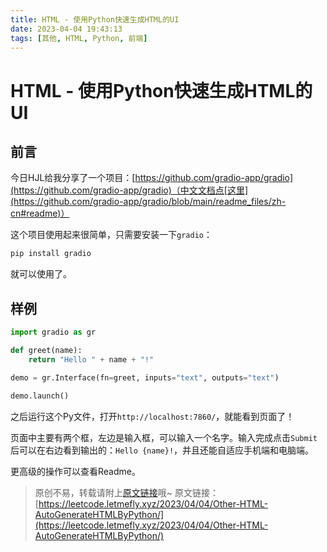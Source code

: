 ```yaml
---
title: HTML - 使用Python快速生成HTML的UI
date: 2023-04-04 19:43:13
tags: [其他, HTML, Python, 前端]
---
```


# HTML - 使用Python快速生成HTML的UI

## 前言

今日HJL给我分享了一个项目：[https://github.com/gradio-app/gradio](https://github.com/gradio-app/gradio)（中文文档点[这里](https://github.com/gradio-app/gradio/blob/main/readme_files/zh-cn#readme)）

这个项目使用起来很简单，只需要安装一下```gradio```：

```bash
pip install gradio
```

就可以使用了。

## 样例

```python
import gradio as gr

def greet(name):
    return "Hello " + name + "!"

demo = gr.Interface(fn=greet, inputs="text", outputs="text")
    
demo.launch()
```

之后运行这个Py文件，打开```http://localhost:7860/```，就能看到页面了！

页面中主要有两个框，左边是输入框，可以输入一个名字。输入完成点击```Submit```后可以在右边看到输出的：```Hello {name}!```，并且还能自适应手机端和电脑端。

更高级的操作可以查看Readme。

> 原创不易，转载请附上[原文链接](https://leetcode.letmefly.xyz/2023/04/04/Other-HTML-AutoGenerateHTMLByPython/)哦~
> 原文链接：[https://leetcode.letmefly.xyz/2023/04/04/Other-HTML-AutoGenerateHTMLByPython/](https://leetcode.letmefly.xyz/2023/04/04/Other-HTML-AutoGenerateHTMLByPython/)